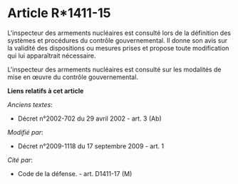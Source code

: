 # Article R*1411-15

L'inspecteur des armements nucléaires est consulté lors de la définition des systèmes et procédures du contrôle
gouvernemental. Il donne son avis sur la validité des dispositions ou mesures prises et propose toute modification qui lui
apparaîtrait nécessaire. 

L'inspecteur des armements nucléaires est consulté sur les modalités de mise en œuvre du contrôle gouvernemental.

**Liens relatifs à cet article**

_Anciens textes_:

  - Décret n°2002-702 du 29 avril 2002 - art. 3 (Ab)

_Modifié par_:

  - Décret n°2009-1118 du 17 septembre 2009 - art. 1

_Cité par_:

  - Code de la défense. - art. D1411-17 (M)
